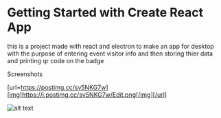 # Getting Started with Create React App
this is a project made with react and electron to make an app for desktop with the purpose
of entering event visitor info and then storing thier data and printing qr code on the badge 

Screenshots

[url=https://postimg.cc/sv5NKG7w][img]https://i.postimg.cc/sv5NKG7w/Edit.png[/img][/url]

![alt text](https://i.postimg.cc/sv5NKG7w/Edit.png[)

